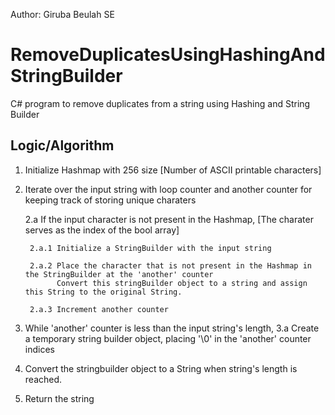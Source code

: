Author: Giruba Beulah SE


# RemoveDuplicatesUsingHashingAndStringBuilder
C# program to remove duplicates from a string using Hashing and String Builder


Logic/Algorithm
---------------
1. Initialize Hashmap with 256 size [Number of ASCII printable characters]

2. Iterate over the input string with loop counter and another counter for keeping track of storing unique charaters

   2.a If the input character is not present in the Hashmap, [The charater serves as the index of the bool array]

        2.a.1 Initialize a StringBuilder with the input string
        
        2.a.2 Place the character that is not present in the Hashmap in the StringBuilder at the 'another' counter
              Convert this stringBuilder object to a string and assign this String to the original String.
       
        2.a.3 Increment another counter
        
3. While 'another' counter is less than the input string's length,
   3.a Create a temporary string builder object, placing '\0' in the 'another' counter indices
   
4. Convert the stringbuilder object to a String when string's length is reached.

5. Return the string
    
